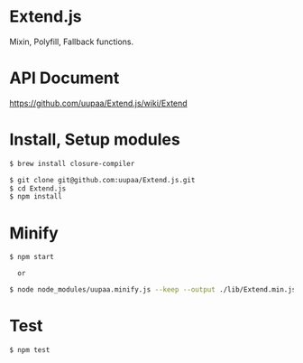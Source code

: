 Extend.js
=========

Mixin, Polyfill, Fallback functions.

# API Document

https://github.com/uupaa/Extend.js/wiki/Extend

# Install, Setup modules

```sh
$ brew install closure-compiler

$ git clone git@github.com:uupaa/Extend.js.git
$ cd Extend.js
$ npm install
```

# Minify

```sh
$ npm start

  or

$ node node_modules/uupaa.minify.js --keep --output ./lib/Extend.min.js ./lib/Extend.js
```

# Test

```sh
$ npm test
```

